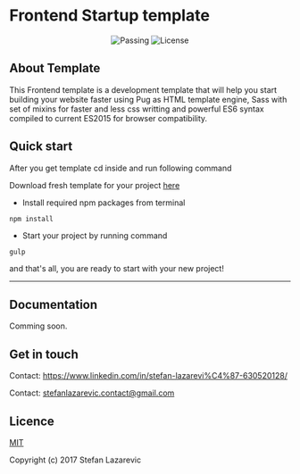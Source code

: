 # Frontend Startup template

<p align="center">
<img src="https://camo.githubusercontent.com/249b22073885159d7356c0ad711c0cab12b8aab6/68747470733a2f2f7472617669732d63692e6f72672f706f73746373732f6175746f70726566697865722e737667" alt="Passing">
<img src="https://img.shields.io/npm/l/vue.svg" alt="License">
</p>

## About Template

This Frontend template is a development template that will help you start building your website faster using Pug as HTML template engine, Sass with set of mixins for faster and less css writting and powerful ES6 syntax compiled to current ES2015 for browser compatibility.

## Quick start
After you get template cd inside and run following command

Download fresh template for your project [here](https://github.com/stefanlazarevic/template/archive/master.zip)

* Install required npm packages from terminal

```
npm install
```

* Start your project by running command

```
gulp
```

and that's all, you are ready to start with your new project!

------

## Documentation

Comming soon.

## Get in touch

Contact: https://www.linkedin.com/in/stefan-lazarevi%C4%87-630520128/

Contact: stefanlazarevic.contact@gmail.com

## Licence

[MIT](http://opensource.org/licenses/MIT)

Copyright (c) 2017 Stefan Lazarevic
